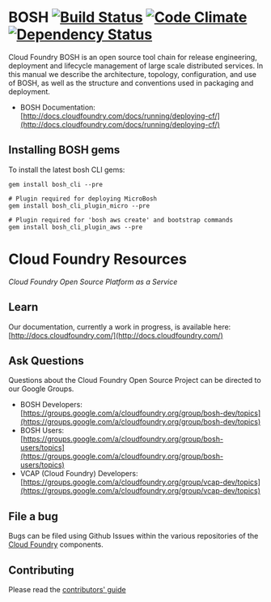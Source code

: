 # BOSH [![Build Status](https://travis-ci.org/cloudfoundry/bosh.png?branch=master)](https://travis-ci.org/cloudfoundry/bosh) [![Code Climate](https://codeclimate.com/github/cloudfoundry/bosh.png)](https://codeclimate.com/github/cloudfoundry/bosh) [![Dependency Status](https://gemnasium.com/cloudfoundry/bosh.png)](https://gemnasium.com/cloudfoundry/bosh)

Cloud Foundry BOSH is an open source tool chain for release engineering,
deployment and lifecycle management of large scale distributed services.
In this manual we describe the architecture, topology, configuration, and
use of BOSH, as well as the structure and conventions used in packaging
and deployment.

* BOSH Documentation: [http://docs.cloudfoundry.com/docs/running/deploying-cf/](http://docs.cloudfoundry.com/docs/running/deploying-cf/)

## Installing BOSH gems

To install the latest bosh CLI gems:

```
gem install bosh_cli --pre

# Plugin required for deploying MicroBosh
gem install bosh_cli_plugin_micro --pre

# Plugin required for 'bosh aws create' and bootstrap commands
gem install bosh_cli_plugin_aws --pre
```

# Cloud Foundry Resources

_Cloud Foundry Open Source Platform as a Service_

## Learn

Our documentation, currently a work in progress, is available here:
[http://docs.cloudfoundry.com/](http://docs.cloudfoundry.com/)

## Ask Questions

Questions about the Cloud Foundry Open Source Project can be directed to our Google Groups.

* BOSH Developers: [https://groups.google.com/a/cloudfoundry.org/group/bosh-dev/topics](https://groups.google.com/a/cloudfoundry.org/group/bosh-dev/topics)
* BOSH Users:[https://groups.google.com/a/cloudfoundry.org/group/bosh-users/topics](https://groups.google.com/a/cloudfoundry.org/group/bosh-users/topics)
* VCAP (Cloud Foundry) Developers: [https://groups.google.com/a/cloudfoundry.org/group/vcap-dev/topics](https://groups.google.com/a/cloudfoundry.org/group/vcap-dev/topics)

## File a bug

Bugs can be filed using Github Issues within the various repositories of the
[Cloud Foundry](http://github.com/cloudfoundry) components.

## Contributing

Please read the [contributors' guide](CONTRIBUTING.md)
